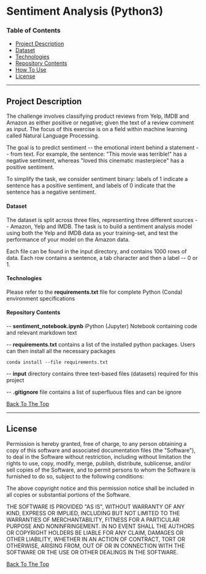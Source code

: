 # Sentiment Analysis (Python3)

### Table of Contents

- [Project Description](#description)
- [Dataset](#design-constraints)
- [Technologies](#technologies)
- [Repository Contents](#repository-contents)
- [How To Use](#how-to-use)
- [License](#license)


---

## Project Description

The challenge involves classifying product reviews from Yelp, IMDB and Amazon as either positive or negative; given
the text of a review comment as input. The focus of this exercise is on a field within machine learning called Natural Language Processing.

The goal is to predict sentiment -- the emotional intent behind a statement -- from text. For example, the sentence: "This movie was terrible!" has a negative sentiment, whereas "loved this cinematic masterpiece" has a positive sentiment.

To simplify the task, we consider sentiment binary: labels of 1 indicate a sentence has a positive sentiment, and labels of 0 indicate that the sentence has a negative sentiment.

#### Dataset
The dataset is split across three files, representing three different sources -- Amazon, Yelp and IMDB. 
The task is to build a sentiment analysis model using both the Yelp and IMDB data as your training-set, 
and test the performance of your model on the Amazon data.

Each file can be found in the input directory, and contains 1000 rows of data. Each row contains a sentence, a tab character and then a label -- 0 or 1.

#### Technologies

Please refer to the **requirements.txt** file for complete Python (Conda) environment specifications

#### Repository Contents

-- **sentiment_notebook.ipynb** iPython (Jupyter) Notebook containing code and relevant markdown text

-- **requirements.txt** contains a list of the installed python packages. Users can then install all the necessary packages
```
conda install --file requirements.txt
```
-- **input** directory contains three text-based files (datasets) required for this project

-- **.gitignore** file contains a list of superfluous files and can be ignore


[Back To The Top](#read-me-template)

---


## License

Permission is hereby granted, free of charge, to any person obtaining a copy
of this software and associated documentation files (the "Software"), to deal
in the Software without restriction, including without limitation the rights
to use, copy, modify, merge, publish, distribute, sublicense, and/or sell
copies of the Software, and to permit persons to whom the Software is
furnished to do so, subject to the following conditions:

The above copyright notice and this permission notice shall be included in all
copies or substantial portions of the Software.

THE SOFTWARE IS PROVIDED "AS IS", WITHOUT WARRANTY OF ANY KIND, EXPRESS OR
IMPLIED, INCLUDING BUT NOT LIMITED TO THE WARRANTIES OF MERCHANTABILITY,
FITNESS FOR A PARTICULAR PURPOSE AND NONINFRINGEMENT. IN NO EVENT SHALL THE
AUTHORS OR COPYRIGHT HOLDERS BE LIABLE FOR ANY CLAIM, DAMAGES OR OTHER
LIABILITY, WHETHER IN AN ACTION OF CONTRACT, TORT OR OTHERWISE, ARISING FROM,
OUT OF OR IN CONNECTION WITH THE SOFTWARE OR THE USE OR OTHER DEALINGS IN THE
SOFTWARE.

[Back To The Top](#read-me-template)
